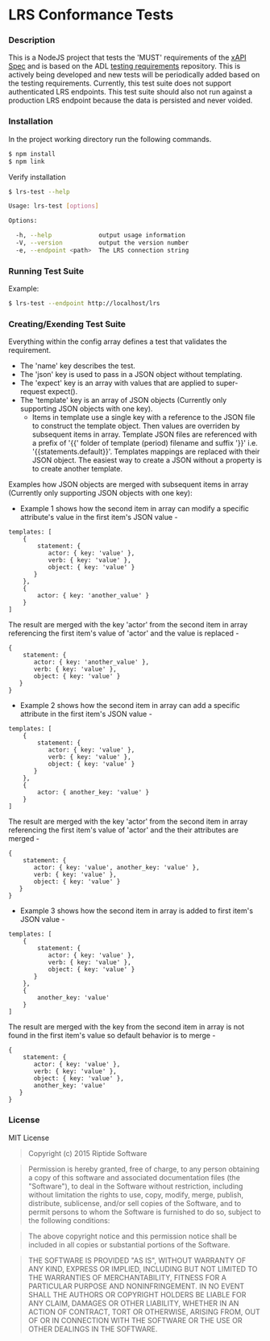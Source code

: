 LRS Conformance Tests
=====================

### Description

This is a NodeJS project that tests the 'MUST' requirements of the [xAPI Spec](https://github.com/adlnet/xAPI-Spec) and is based on the ADL [testing requirements](https://github.com/adlnet/xAPI_LRS_Test/blob/master/TestingRequirements.md) repository. This is actively being developed and new tests will be periodically added based on the testing requirements. Currently, this test suite does not support authenticated LRS endpoints. This test suite should also not run against a production LRS endpoint because the data is persisted and never voided.

### Installation

In the project working directory run the following commands.

```bash
$ npm install
$ npm link
```

Verify installation
```bash
$ lrs-test --help

Usage: lrs-test [options]

Options:

  -h, --help             output usage information
  -V, --version          output the version number
  -e, --endpoint <path>  The LRS connection string
```

### Running Test Suite

Example:

```bash
$ lrs-test --endpoint http://localhost/lrs
```

### Creating/Exending Test Suite

Everything within the config array defines a test that validates the requirement.
* The 'name' key describes the test.
* The 'json' key is used to pass in a JSON object without templating.
* The 'expect' key is an array with values that are applied to super-request expect().
* The 'template' key is an array of JSON objects (Currently only supporting JSON objects with one key).
    * Items in template use a single key with a reference to the JSON file to construct the template object.  Then values are overriden by subsequent items in array.  Template JSON files are referenced with a prefix of '{{' folder of template (period) filename <without extension> and suffix '}}' i.e. '{{statements.default}}'.  Templates mappings are replaced with their JSON object.  The easiest way to create a JSON without a property is to create another template.

Examples how JSON objects are merged with subsequent items in array (Currently only supporting JSON objects with one key):

* Example 1 shows how the second item in array can modify a specific attribute's value in the first item's JSON value -

```
templates: [
    {
        statement: {
           actor: { key: 'value' },
           verb: { key: 'value' },
           object: { key: 'value' }
       }
    },
    {
        actor: { key: 'another_value' }
    }
]
```
The result are merged with the key 'actor' from the second item in array referencing the first item's value of 'actor' and the value is replaced -
```
{
    statement: {
       actor: { key: 'another_value' },
       verb: { key: 'value' },
       object: { key: 'value' }
   }
}
```
* Example 2 shows how the second item in array can add a specific attribute in the first item's JSON value -
```
templates: [
    {
        statement: {
           actor: { key: 'value' },
           verb: { key: 'value' },
           object: { key: 'value' }
       }
    },
    {
        actor: { another_key: 'value' }
    }
]
```
The result are merged with the key 'actor' from the second item in array referencing the first item's value of 'actor' and the their attributes are merged -
```
{
    statement: {
       actor: { key: 'value', another_key: 'value' },
       verb: { key: 'value' },
       object: { key: 'value' }
   }
}
```
* Example 3 shows how the second item in array is added to first item's JSON value -
```
templates: [
    {
        statement: {
           actor: { key: 'value' },
           verb: { key: 'value' },
           object: { key: 'value' }
       }
    },
    {
        another_key: 'value'
    }
]
```
The result are merged with the key from the second item in array is not found in the first item's value so default behavior is to merge -
```
{
    statement: {
       actor: { key: 'value' },
       verb: { key: 'value' },
       object: { key: 'value' },
       another_key: 'value'
   }
}
```

### License
MIT License
>Copyright (c) 2015 Riptide Software

>Permission is hereby granted, free of charge, to any person obtaining
a copy of this software and associated documentation files (the
"Software"), to deal in the Software without restriction, including
without limitation the rights to use, copy, modify, merge, publish,
distribute, sublicense, and/or sell copies of the Software, and to
permit persons to whom the Software is furnished to do so, subject to
the following conditions:

>The above copyright notice and this permission notice shall be
included in all copies or substantial portions of the Software.

>THE SOFTWARE IS PROVIDED "AS IS", WITHOUT WARRANTY OF ANY KIND,
EXPRESS OR IMPLIED, INCLUDING BUT NOT LIMITED TO THE WARRANTIES OF
MERCHANTABILITY, FITNESS FOR A PARTICULAR PURPOSE AND
NONINFRINGEMENT. IN NO EVENT SHALL THE AUTHORS OR COPYRIGHT HOLDERS BE
LIABLE FOR ANY CLAIM, DAMAGES OR OTHER LIABILITY, WHETHER IN AN ACTION
OF CONTRACT, TORT OR OTHERWISE, ARISING FROM, OUT OF OR IN CONNECTION
WITH THE SOFTWARE OR THE USE OR OTHER DEALINGS IN THE SOFTWARE.
